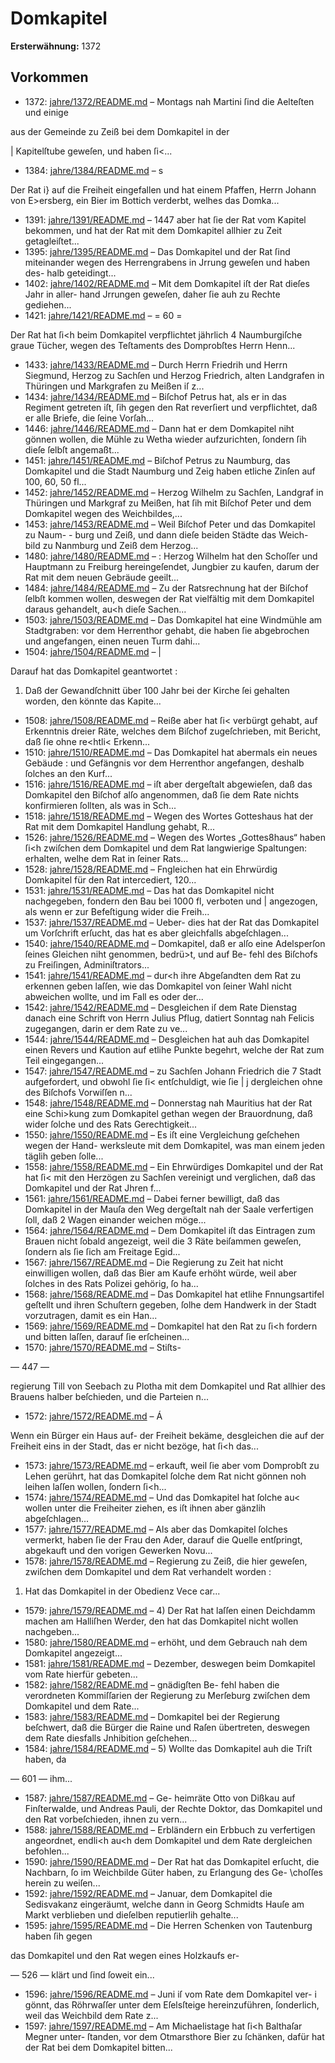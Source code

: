 # Domkapitel

**Ersterwähnung:** 1372

## Vorkommen
- 1372: [jahre/1372/README.md](../jahre/1372/README.md) – Montags nah Martini ſind die Aelteſten und einige

aus der Gemeinde zu Zeiß bei dem Domkapitel in der

| Kapitelſtube geweſen, und haben ſi<...
- 1384: [jahre/1384/README.md](../jahre/1384/README.md) – s

Der Rat i} auf die Freiheit eingefallen und hat
einem Pfaffen, Herrn Johann von E>ersberg, ein Bier
im Bottich verderbt, welhes das Domka...
- 1391: [jahre/1391/README.md](../jahre/1391/README.md) – 1447 aber hat
ſie der Rat vom Kapitel bekommen, und hat der Rat mit
dem Domkapitel allhier zu Zeit getagleiſtet...
- 1395: [jahre/1395/README.md](../jahre/1395/README.md) – Das Domkapitel und der Rat ſind miteinander wegen
des Herrengrabens in Jrrung geweſen und haben des-
halb geteidingt...
- 1402: [jahre/1402/README.md](../jahre/1402/README.md) – Mit dem Domkapitel iſt der Rat dieſes Jahr in aller-
hand Jrrungen geweſen, daher ſie auh zu Rechte gediehen...
- 1421: [jahre/1421/README.md](../jahre/1421/README.md) – = 60 =

Der Rat hat ſi<h beim Domkapitel verpflichtet jährlich
4 Naumburgiſche graue Tücher, wegen des Teſtaments
des Domprobſtes Herrn Henn...
- 1433: [jahre/1433/README.md](../jahre/1433/README.md) – Durch Herrn Friedrih und Herrn Siegmund, Herzog
zu Sachſen und Herzog Friedrich, alten Landgrafen in
Thüringen und Markgrafen zu Meißen iſ z...
- 1434: [jahre/1434/README.md](../jahre/1434/README.md) – Biſchof Petrus hat, als er in das Regiment getreten
iſt, ſih gegen den Rat reverſiert und verpflichtet, daß er
alle Briefe, die ſeine Vorſah...
- 1446: [jahre/1446/README.md](../jahre/1446/README.md) – Dann hat er dem
Domkapitel niht gönnen wollen, die Mühle zu Wetha
wieder aufzurichten, ſondern ſih dieſe ſelbſt angemaßt...
- 1451: [jahre/1451/README.md](../jahre/1451/README.md) – Biſchof Petrus zu Naumburg, das Domkapitel und
die Stadt Naumburg und Zeig haben etliche Zinſen auf
100, 60, 50 fl...
- 1452: [jahre/1452/README.md](../jahre/1452/README.md) – Herzog Wilhelm zu Sachſen, Landgraf in Thüringen
und Markgraf zu Meißen, hat ſih mit Biſchof Peter und
dem Domkapitel wegen des Weichbildes,...
- 1453: [jahre/1453/README.md](../jahre/1453/README.md) – Weil Biſchof Peter und das Domkapitel zu Naum- -
burg und Zeiß, und dann dieſe beiden Städte das Weich-
bild zu Nanmburg und Zeiß dem Herzog...
- 1480: [jahre/1480/README.md](../jahre/1480/README.md) – : Herzog Wilhelm hat den Schoſſer und Hauptmann zu
Freiburg hereingeſendet, Jungbier zu kaufen, darum der
Rat mit dem neuen Gebräude geeilt...
- 1484: [jahre/1484/README.md](../jahre/1484/README.md) – Zu der Ratsrechnung hat der Biſchof ſelbſt kommen
wollen, deswegen der Rat vielfältig mit dem Domkapitel
daraus gehandelt, au<h dieſe Sachen...
- 1503: [jahre/1503/README.md](../jahre/1503/README.md) – Das Domkapitel hat eine Windmühle am Stadtgraben:
vor dem Herrenthor gehabt, die haben ſie abgebrochen und
angefangen, einen neuen Turm dahi...
- 1504: [jahre/1504/README.md](../jahre/1504/README.md) – |

Darauf hat das Domkapitel geantwortet :

1) Daß der Gewandſchnitt über 100 Jahr bei der
Kirche ſei gehalten worden, den könnte das Kapite...
- 1508: [jahre/1508/README.md](../jahre/1508/README.md) – Reiße
aber hat ſi< verbürgt gehabt, auf Erkenntnis dreier Räte,
welches dem Biſchof zugeſchrieben, mit Bericht, daß ſie
ohne re<htli< Erkenn...
- 1510: [jahre/1510/README.md](../jahre/1510/README.md) – Das Domkapitel hat abermals ein neues Gebäude :
und Gefängnis vor dem Herrenthor angefangen, deshalb
ſolches an den Kurf...
- 1516: [jahre/1516/README.md](../jahre/1516/README.md) – iſt aber dergeſtalt abgewieſen, daß das
Domkapitel den Biſchof alſo angenommen, daß ſie dem
Rate nichts konfirmieren ſollten, als was in Sch...
- 1518: [jahre/1518/README.md](../jahre/1518/README.md) – Wegen des Wortes Gotteshaus hat der Rat mit dem
Domkapitel Handlung gehabt, R...
- 1526: [jahre/1526/README.md](../jahre/1526/README.md) – Wegen des Wortes „Gottes8haus“ haben ſi<h zwiſchen
dem Domkapitel und dem Rat langwierige Spaltungen:
erhalten, welhe dem Rat in ſeiner Rats...
- 1528: [jahre/1528/README.md](../jahre/1528/README.md) – Fngleichen hat ein Ehrwürdig Domkapitel für
den Rat intercediert, 120...
- 1531: [jahre/1531/README.md](../jahre/1531/README.md) – Das hat das Domkapitel nicht
nachgegeben, fondern den Bau bei 1000 fl, verboten und |
angezogen, als wenn er zur Befeſtigung wider die Freih...
- 1537: [jahre/1537/README.md](../jahre/1537/README.md) – Ueber-
dies hat der Rat das Domkapitel um Vorſchrift erſucht,
das hat es aber gleichfalls abgeſchlagen...
- 1540: [jahre/1540/README.md](../jahre/1540/README.md) – Domkapitel, daß er alſo eine Adelsperſon
ſeines Gleichen niht genommen, bedrü>t, und auf Be-
fehl des Biſchofs zu Freiſingen, Adminiſtrators...
- 1541: [jahre/1541/README.md](../jahre/1541/README.md) – dur<h ihre Abgeſandten
dem Rat zu erkennen geben laſſen, wie das Domkapitel
von ſeiner Wahl nicht abweichen wollte, und im Fall es
oder der...
- 1542: [jahre/1542/README.md](../jahre/1542/README.md) – Desgleichen iſ dem Rate Dienstag danach eine Schrift
von Herrn Julius Pflug, datiert Sonntag nah Felicis
zugegangen, darin er dem Rate zu ve...
- 1544: [jahre/1544/README.md](../jahre/1544/README.md) – Desgleichen hat auh das Domkapitel
einen Revers und Kaution auf etlihe Punkte begehrt,
welche der Rat zum Teil eingegangen...
- 1547: [jahre/1547/README.md](../jahre/1547/README.md) – zu Sachſen Johann Friedrich die
7 Stadt aufgefordert, und obwohl ſie ſi< entſchuldigt, wie ſie |
j dergleichen ohne des Biſchofs Vorwiſſen n...
- 1548: [jahre/1548/README.md](../jahre/1548/README.md) – Donnerstag nah Mauritius hat der Rat eine Schi>kung
zum Domkapitel gethan wegen der Brauordnung, daß
wider ſolche und des Rats Gerechtigkeit...
- 1550: [jahre/1550/README.md](../jahre/1550/README.md) – Es iſt eine Vergleichung geſchehen wegen der Hand-
werksleute mit dem Domkapitel, was man einem jeden
täglih geben ſolle...
- 1558: [jahre/1558/README.md](../jahre/1558/README.md) – Ein Ehrwürdiges Domkapitel und der Rat hat ſi<
mit den Herzögen zu Sachſen vereinigt und verglichen, daß
das Domkapitel und der Rat Jhren f...
- 1561: [jahre/1561/README.md](../jahre/1561/README.md) – Dabei ferner bewilligt, daß
das Domkapitel in der Mauſa den Weg dergeſtalt nah
der Saale verfertigen ſoll, daß 2 Wagen einander weichen
möge...
- 1564: [jahre/1564/README.md](../jahre/1564/README.md) – Dem Domkapitel iſt das Eintragen zum Brauen nicht
ſobald angezeigt, weil die 3 Räte beiſammen geweſen,
ſondern als ſie ſich am Freitage Egid...
- 1567: [jahre/1567/README.md](../jahre/1567/README.md) – Die Regierung zu Zeit hat nicht einwilligen wollen,
daß das Bier am Kaufe erhöht würde, weil aber ſolches
in des Rats Polizei gehörig, ſo ha...
- 1568: [jahre/1568/README.md](../jahre/1568/README.md) – Das Domkapitel hat etlihe Fnnungsartifel geſtellt und
ihren Schuſtern gegeben, ſolhe dem Handwerk in der
Stadt vorzutragen, damit es ein Han...
- 1569: [jahre/1569/README.md](../jahre/1569/README.md) – Domkapitel hat den Rat zu ſi<h fordern
und bitten laſſen, darauf ſie erſcheinen...
- 1570: [jahre/1570/README.md](../jahre/1570/README.md) – Stiſts-


— 447 —

regierung Till von Seebach zu Plotha mit dem Domkapitel
und Rat allhier des Brauens halber beſchieden, und die
Parteien n...
- 1572: [jahre/1572/README.md](../jahre/1572/README.md) – Á

Wenn ein Bürger ein Haus auf- der Freiheit bekäme,
desgleichen die auf der Freiheit eins in der Stadt, das
er nicht bezöge, hat ſi<h das...
- 1573: [jahre/1573/README.md](../jahre/1573/README.md) – erkauft, weil ſie aber vom Domprobſt zu
Lehen gerührt, hat das Domkapitel ſolche dem Rat nicht
gönnen noh leihen laſſen wollen, ſondern ſi<h...
- 1574: [jahre/1574/README.md](../jahre/1574/README.md) – Und
das Domkapitel hat ſolche au< wollen unter die Freiheiter
ziehen, es iſt ihnen aber gänzlih abgeſchlagen...
- 1577: [jahre/1577/README.md](../jahre/1577/README.md) – Als aber das Domkapitel
ſolches vermerkt, haben ſie der Frau den Ader, darauf
die Quelle entſpringt, abgekauft und den vorigen Gewerken
Novu...
- 1578: [jahre/1578/README.md](../jahre/1578/README.md) – Regierung zu
Zeiß, die hier geweſen, zwiſchen dem Domkapitel und dem
Rat verhandelt worden :

1) Hat das Domkapitel in der Obedienz Vece car...
- 1579: [jahre/1579/README.md](../jahre/1579/README.md) – 4) Der Rat hat laſſen einen Deichdamm machen am
Halliſhen Werder, den hat das Domkapitel nicht wollen
nachgeben...
- 1580: [jahre/1580/README.md](../jahre/1580/README.md) – erhöht, und dem
Gebrauch nah dem Domkapitel angezeigt...
- 1581: [jahre/1581/README.md](../jahre/1581/README.md) – Dezember,
deswegen beim Domkapitel vom Rate hierfür gebeten...
- 1582: [jahre/1582/README.md](../jahre/1582/README.md) – gnädigſten Be-
fehl haben die verordneten Kommiſſarien der Regierung
zu Merſeburg zwiſchen dem Domkapitel und dem Rate...
- 1583: [jahre/1583/README.md](../jahre/1583/README.md) – Domkapitel bei der Regierung
beſchwert, daß die Bürger die Raine und Raſen übertreten,
deswegen dem Rate diesfalls Jnhibition geſchehen...
- 1584: [jahre/1584/README.md](../jahre/1584/README.md) – 5) Wollte das Domkapitel auh die Triſt haben, da


— 601 —
ihm...
- 1587: [jahre/1587/README.md](../jahre/1587/README.md) – Ge-
heimräte Otto von Dißkau auf Finſterwalde, und Andreas
Pauli, der Rechte Doktor, das Domkapitel und den Rat
vorbeſchieden, ihnen zu vern...
- 1588: [jahre/1588/README.md](../jahre/1588/README.md) – Erbländern
ein Erbbuch zu verfertigen angeordnet, endli<h au<h dem
Domkapitel und dem Rate dergleichen befohlen...
- 1590: [jahre/1590/README.md](../jahre/1590/README.md) – Der Rat hat das Domkapitel erſucht, die Nachbarn,
ſo im Weichbilde Güter haben, zu Erlangung des Ge-
\choſſes herein zu weiſen...
- 1592: [jahre/1592/README.md](../jahre/1592/README.md) – Januar, dem
Domkapitel die Sedisvakanz eingeräumt, welche dann in
Georg Schmidts Hauſe am Markt verblieben und dieſelben
reputierlih gehalte...
- 1595: [jahre/1595/README.md](../jahre/1595/README.md) – Die Herren Schenken von Tautenburg haben ſih gegen

das Domkapitel und den Rat wegen eines Holzkaufs er-


— 526 —
klärt und ſind ſoweit ein...
- 1596: [jahre/1596/README.md](../jahre/1596/README.md) – Juni iſ vom Rate dem Domkapitel ver-
i gönnt, das Röhrwaſſer unter dem Eſelsſteige hereinzuführen,
ſonderlich, weil das Weichbild dem Rate z...
- 1597: [jahre/1597/README.md](../jahre/1597/README.md) – Am Michaelistage hat ſi<h Balthaſar Megner unter-
ſtanden, vor dem Otmarsthore Bier zu ſchänken, dafür
hat der Rat bei dem Domkapitel bitten...
